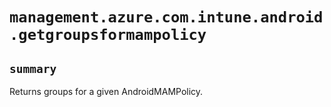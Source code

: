 # `management.azure.com.intune.android.getgroupsformampolicy`

## `summary`
Returns groups for a given AndroidMAMPolicy.


